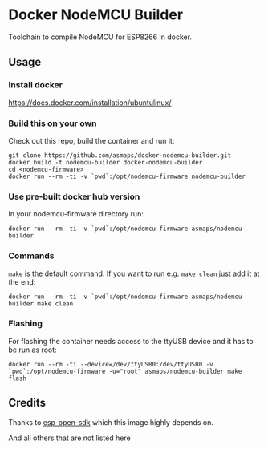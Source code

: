 # Docker NodeMCU Builder

Toolchain to compile NodeMCU for ESP8266 in docker.


## Usage

### Install docker

https://docs.docker.com/installation/ubuntulinux/


### Build this on your own

Check out this repo, build the container and run it:
```
git clone https://github.com/asmaps/docker-nodemcu-builder.git
docker build -t nodemcu-builder docker-nodemcu-builder
cd <nodemcu-firmware>
docker run --rm -ti -v `pwd`:/opt/nodemcu-firmware nodemcu-builder
```

### Use pre-built docker hub version

In your nodemcu-firmware directory run:
```
docker run --rm -ti -v `pwd`:/opt/nodemcu-firmware asmaps/nodemcu-builder
```

### Commands

`make` is the default command. If you want to run e.g. `make clean` just add it at the end:

```
docker run --rm -ti -v `pwd`:/opt/nodemcu-firmware asmaps/nodemcu-builder make clean
```

### Flashing

For flashing the container needs access to the ttyUSB device and it has to be run as root:
```
docker run --rm -ti --device=/dev/ttyUSB0:/dev/ttyUSB0 -v `pwd`:/opt/nodemcu-firmware -u="root" asmaps/nodemcu-builder make flash
```


## Credits

Thanks to [esp-open-sdk](https://github.com/pfalcon/esp-open-sdk) which this image highly depends on.

And all others that are not listed here
